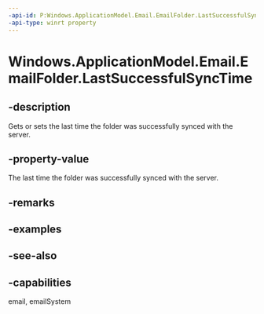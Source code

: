 ```yaml
---
-api-id: P:Windows.ApplicationModel.Email.EmailFolder.LastSuccessfulSyncTime
-api-type: winrt property
---
```


<!-- Property syntax
public Windows.Foundation.DateTime LastSuccessfulSyncTime { get;  set; }
-->

# Windows.ApplicationModel.Email.EmailFolder.LastSuccessfulSyncTime

## -description
Gets or sets the last time the folder was successfully synced with the server.

## -property-value
The last time the folder was successfully synced with the server.

## -remarks

## -examples

## -see-also

## -capabilities
email, emailSystem
